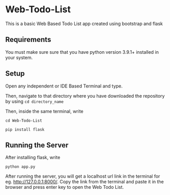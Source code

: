 # Web-Todo-List
This is a basic Web Based Todo List app created using bootstrap and flask


## Requirements
You must make sure sure that you have python version 3.9.1+ installed in your system.

## Setup

Open any independent or IDE Based Terminal and type.

Then, navigate to that directory where you have downloaded the repository by using `cd directory_name` 

Then, inside the same terminal, write

```
cd Web-Todo-List

pip install flask
```

## Running the Server

After installing flask, write

```
python app.py
```

After running the server, you will get a localhost url link in the terminal for eg. http://127.0.0.1:8000/. Copy the link from the terminal and paste it in the browser and press enter key to open the Web Todo List.

        

